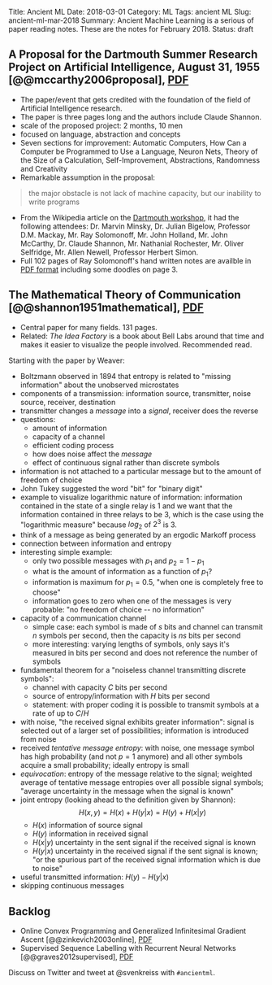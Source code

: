 Title: Ancient ML
Date: 2018-03-01
Category: ML
Tags: ancient ML
Slug: ancient-ml-mar-2018
Summary: Ancient Machine Learning is a serious of paper reading notes. These are the notes for February 2018.
Status: draft


## A Proposal for the Dartmouth Summer Research Project on Artificial Intelligence, August 31, 1955 [@@mccarthy2006proposal], [PDF](https://www.aaai.org/ojs/index.php/aimagazine/article/download/1904/1802)

* The paper/event that gets credited with the foundation of the field of Artificial Intelligence research.
* The paper is three pages long and the authors include Claude Shannon.
* scale of the proposed project: 2 months, 10 men
* focused on language, abstraction and concepts
* Seven sections for improvement: Automatic Computers, How Can a Computer be
  Programmed to Use a Language, Neuron Nets, Theory of the Size of a Calculation,
  Self-Improvement, Abstractions, Randomness and Creativity
* Remarkable assumption in the proposal:

> the major obstacle is not lack of machine capacity, but our inability to write programs

* From the Wikipedia article on the [Dartmouth workshop](), it had the following attendees:
Dr. Marvin Minsky,
Dr. Julian Bigelow,
Professor D.M. Mackay,
Mr. Ray Solomonoff,
Mr. John Holland,
Mr. John McCarthy,
Dr. Claude Shannon,
Mr. Nathanial Rochester,
Mr. Oliver Selfridge,
Mr. Allen Newell,
Professor Herbert Simon.
* Full 102 pages of Ray Solomonoff's hand written notes are availble in
  [PDF format](http://raysolomonoff.com/dartmouth/notebook/notebook.html) including
  some doodles on page 3.


## The Mathematical Theory of Communication [@@shannon1951mathematical], [PDF](http://pubman.mpdl.mpg.de/pubman/item/escidoc:2383164/component/escidoc:2383163/Shannon_Weaver_1949_Mathematical.pdf)

* Central paper for many fields. 131 pages.
* Related: *The Idea Factory* is a book about Bell Labs around that time and makes it easier to visualize the people involved. Recommended read.

Starting with the paper by Weaver:

* Boltzmann observed in 1894 that entropy is related to "missing information" about the unobserved microstates
* components of a transmission: information source, transmitter, noise source, receiver, destination
* transmitter changes a _message_ into a _signal_, receiver does the reverse
* questions:
    * amount of information
    * capacity of a channel
    * efficient coding process
    * how does noise affect the _message_
    * effect of continuous signal rather than discrete symbols
* information is not attached to a particular message but to the amount of freedom of choice
* John Tukey suggested the word "bit" for "binary digit"
* example to visualize logarithmic nature of information: information contained in the state of a single relay is 1 and we want that the information contained in three relays to be 3, which is the case using the "logarithmic measure" because $log_2$ of $2^3$ is 3.
* think of a message as being generated by an ergodic Markoff process
* connection between information and entropy
* interesting simple example:
    * only two possible messages with $p_1$ and $p_2=1-p_1$
    * what is the amount of information as a function of $p_1$?
    * information is maximum for $p_1 = 0.5$, "when one is completely free to choose"
    * information goes to zero when one of the messages is very probable: "no freedom of choice -- no information"
* capacity of a communication channel
    * simple case: each symbol is made of $s$ bits and channel can transmit $n$ symbols per second, then the capacity is $ns$ bits per second
    * more interesting: varying lengths of symbols, only says it's measured in bits per second and does not reference the number of symbols
* fundamental theorem for a "noiseless channel transmitting discrete symbols":
    * channel with capacity $C$ bits per second
    * source of entropy/information with $H$ bits per second
    * statement: with proper coding it is possible to transmit symbols at a rate of up to $C/H$
* with noise, "the received signal exhibits greater information": signal is selected out of a larger set of possibilities; information is introduced from noise
* received _tentative message entropy_: with noise, one message symbol has high probability (and not $p=1$ anymore) and all other symbols acquire a small probability; ideally entropy is small
* _equivocation_: entropy of the message relative to the signal; weighted average of tentative message entropies over all possible signal symbols; "average uncertainty in the message when the signal is known"
* joint entropy (looking ahead to the definition given by Shannon): $$H(x,y) = H(x) + H(y|x) = H(y) + H(x|y)$$
    * $H(x)$ information of source signal
    * $H(y)$ information in received signal
    * $H(x|y)$ uncertainty in the sent signal if the received signal is known
    * $H(y|x)$ uncertainty in the received signal if the sent signal is known; "or the spurious part of the received signal information which is due to noise"
* useful transmitted information: $H(y)-H(y|x)$
* skipping continuous messages

## Backlog

* Online Convex Programming and Generalized Infinitesimal Gradient Ascent [@@zinkevich2003online], [PDF](http://www.aaai.org/Papers/ICML/2003/ICML03-120.pdf)
* Supervised Sequence Labelling with Recurrent Neural Networks [@@graves2012supervised], [PDF](https://www.cs.toronto.edu/~graves/preprint.pdf)

Discuss on Twitter and tweet at @svenkreiss with `#ancientml`.
